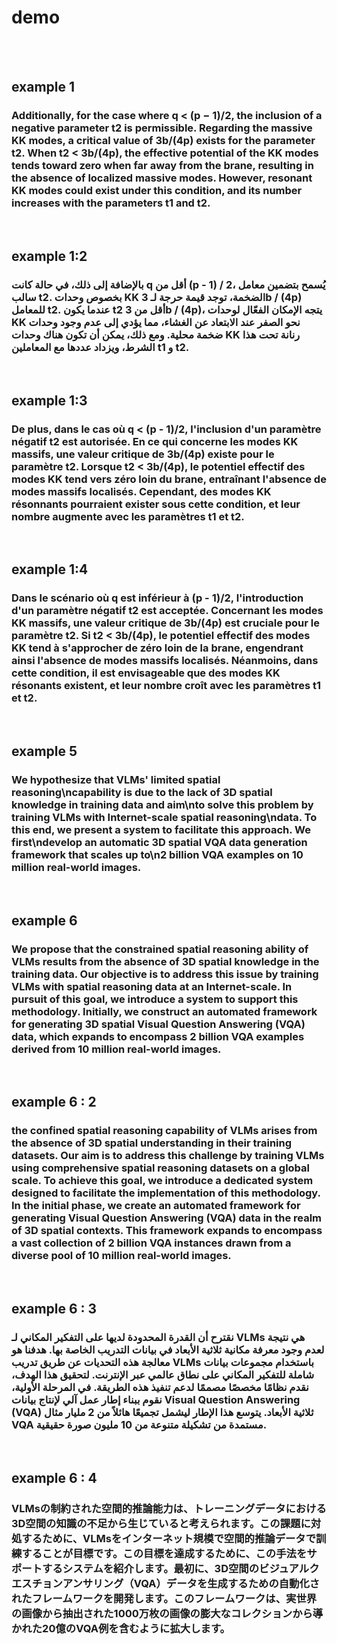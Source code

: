 # demo

<br><br>

## example 1

### Additionally, for the case where q < (p − 1)/2, the inclusion of a negative parameter t2 is permissible. Regarding the massive KK modes, a critical value of 3b/(4p) exists for the parameter t2. When t2 < 3b/(4p), the effective potential of the KK modes tends toward zero when far away from the brane, resulting in the absence of localized massive modes. However, resonant KK modes could exist under this condition, and its number increases with the parameters t1 and t2.

<br>


## example 1:2

### بالإضافة إلى ذلك، في حالة كانت q أقل من (p - 1) / 2، يُسمح بتضمين معامل سالب t2. بخصوص وحدات KK الضخمة، توجد قيمة حرجة لـ 3b / (4p) للمعامل t2. عندما يكون t2 أقل من 3b / (4p)، يتجه الإمكان الفعّال لوحدات KK نحو الصفر عند الابتعاد عن الغشاء، مما يؤدي إلى عدم وجود وحدات ضخمة محلية. ومع ذلك، يمكن أن تكون هناك وحدات KK رنانة تحت هذا الشرط، ويزداد عددها مع المعاملين t1 و t2.

<br>

## example 1:3

### De plus, dans le cas où q < (p - 1)/2, l'inclusion d'un paramètre négatif t2 est autorisée. En ce qui concerne les modes KK massifs, une valeur critique de 3b/(4p) existe pour le paramètre t2. Lorsque t2 < 3b/(4p), le potentiel effectif des modes KK tend vers zéro loin du brane, entraînant l'absence de modes massifs localisés. Cependant, des modes KK résonnants pourraient exister sous cette condition, et leur nombre augmente avec les paramètres t1 et t2.

<br>

## example 1:4

### Dans le scénario où q est inférieur à (p - 1)/2, l'introduction d'un paramètre négatif t2 est acceptée. Concernant les modes KK massifs, une valeur critique de 3b/(4p) est cruciale pour le paramètre t2. Si t2 < 3b/(4p), le potentiel effectif des modes KK tend à s'approcher de zéro loin de la brane, engendrant ainsi l'absence de modes massifs localisés. Néanmoins, dans cette condition, il est envisageable que des modes KK résonants existent, et leur nombre croît avec les paramètres t1 et t2.

<br>

## example 5

### We hypothesize that VLMs' limited spatial reasoning\ncapability is due to the lack of 3D spatial knowledge in training data and aim\nto solve this problem by training VLMs with Internet-scale spatial reasoning\ndata. To this end, we present a system to facilitate this approach. We first\ndevelop an automatic 3D spatial VQA data generation framework that scales up to\n2 billion VQA examples on 10 million real-world images.

<br>

## example 6

### We propose that the constrained spatial reasoning ability of VLMs results from the absence of 3D spatial knowledge in the training data. Our objective is to address this issue by training VLMs with spatial reasoning data at an Internet-scale. In pursuit of this goal, we introduce a system to support this methodology. Initially, we construct an automated framework for generating 3D spatial Visual Question Answering (VQA) data, which expands to encompass 2 billion VQA examples derived from 10 million real-world images.

<br>

## example 6 : 2

### the confined spatial reasoning capability of VLMs arises from the absence of 3D spatial understanding in their training datasets. Our aim is to address this challenge by training VLMs using comprehensive spatial reasoning datasets on a global scale. To achieve this goal, we introduce a dedicated system designed to facilitate the implementation of this methodology. In the initial phase, we create an automated framework for generating Visual Question Answering (VQA) data in the realm of 3D spatial contexts. This framework expands to encompass a vast collection of 2 billion VQA instances drawn from a diverse pool of 10 million real-world images.

<br>

## example 6 : 3

### نقترح أن القدرة المحدودة لديها على التفكير المكاني لـ VLMs هي نتيجة لعدم وجود معرفة مكانية ثلاثية الأبعاد في بيانات التدريب الخاصة بها. هدفنا هو معالجة هذه التحديات عن طريق تدريب VLMs باستخدام مجموعات بيانات شاملة للتفكير المكاني على نطاق عالمي عبر الإنترنت. لتحقيق هذا الهدف، نقدم نظامًا مخصصًا مصممًا لدعم تنفيذ هذه الطريقة. في المرحلة الأولية، نقوم ببناء إطار عمل آلي لإنتاج بيانات Visual Question Answering (VQA) ثلاثية الأبعاد. يتوسع هذا الإطار ليشمل تجميعًا هائلاً من 2 مليار مثال VQA مستمدة من تشكيلة متنوعة من 10 مليون صورة حقيقية.


<br>

## example 6 : 4

### VLMsの制約された空間的推論能力は、トレーニングデータにおける3D空間の知識の不足から生じていると考えられます。この課題に対処するために、VLMsをインターネット規模で空間的推論データで訓練することが目標です。この目標を達成するために、この手法をサポートするシステムを紹介します。最初に、3D空間のビジュアルクエスチョンアンサリング（VQA）データを生成するための自動化されたフレームワークを開発します。このフレームワークは、実世界の画像から抽出された1000万枚の画像の膨大なコレクションから導かれた20億のVQA例を含むように拡大します。